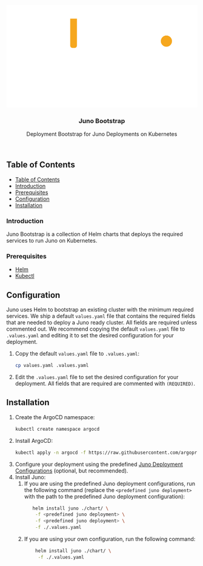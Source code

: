<br />
<p align="center">
    <img src="assets/logo.png"/>
    <h3 align="center">Juno Bootstrap</h3>
    <p align="center">
        Deployment Bootstrap for Juno Deployments on Kubernetes
    </p>
</p>

<br />

## Table of Contents

- [Table of Contents](#table-of-contents)
- [Introduction](#introduction)
- [Prerequisites](#prerequisites)
- [Configuration](#configuration)
- [Installation](#installation)

### Introduction

Juno Bootstrap is a collection of Helm charts that deploys the required services to run Juno on Kubernetes. 


### Prerequisites

- [Helm](https://helm.sh/docs/intro/install/)
- [Kubectl](https://kubernetes.io/docs/tasks/tools/)

## Configuration

Juno uses Helm to bootstrap an existing cluster with the minimum required services. We ship a default `values.yaml` 
file that contains the required fields that are needed to deploy a Juno ready cluster. All fields are required unless
commented out. We recommend copying the default `values.yaml` file to `.values.yaml` and editing it to set the desired 
configuration for your deployment.

1. Copy the default `values.yaml` file to `.values.yaml`:
    ```bash
    cp values.yaml .values.yaml
    ```
2. Edit the `.values.yaml` file to set the desired configuration for your deployment. All fields that are required are commented with `(REQUIRED)`.

## Installation

1. Create the ArgoCD namespace:
    ```bash
    kubectl create namespace argocd
    ```
2. Install ArgoCD:
    ```bash
    kubectl apply -n argocd -f https://raw.githubusercontent.com/argoproj/argo-cd/stable/manifests/install.yaml
    ```
3. Configure your deployment using the predefined [Juno Deployment Configurations](/deployments/README.md) (optional, but recommended).
4. Install Juno:
   1. If you are using the predefined Juno deployment configurations, run the following command (replace the `<predefined juno deployment>` with the path to the predefined Juno deployment configuration):
       ```bash
          helm install juno ./chart/ \
           -f <predefined juno deployment> \
           -f <predefined juno deployment> \
           -f ./.values.yaml
       ```
    2. If you are using your own configuration, run the following command:
         ```bash
             helm install juno ./chart/ \
              -f ./.values.yaml
         ```
